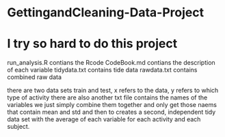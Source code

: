 # GettingandCleaning-Data-Project
# I try so hard to do this project

run_analysis.R contians the Rcode
CodeBook.md contians the description of each variable
tidydata.txt contains tide data
rawdata.txt contains combined raw data


there are two data sets train and test, x refers to the data, y refers to which type of activity 
there are also another txt file contains the names of the variables
we just simply combine them together
and only get those naems that contain mean and std
and then to creates a second, independent tidy data set with the average of each variable for each activity and each subject.
